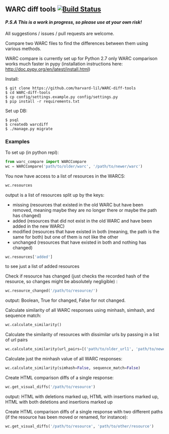 ## WARC diff tools   [![Build Status](https://travis-ci.org/harvard-lil/WARC-diff-tools.svg?branch=master)](https://travis-ci.org/harvard-lil/WARC-diff-tools)
#### *P.S.A This is a work in progress, so please use at your own risk!*

All suggestions / issues / pull requests are welcome.

Compare two WARC files to find the differences between them using various methods.

WARC compare is currently set up for Python 2.7 only
WARC comparison works much faster in pypy (installation instructions here: http://doc.pypy.org/en/latest/install.html)

Install:
```
$ git clone https://github.com/harvard-lil/WARC-diff-tools
$ cd WARC-diff-tools
$ cp config/settings.example.py config/settings.py
$ pip install -r requirements.txt
```


Set up DB:
```
$ psql
$ createdb warcdiff
$ ./manage.py migrate
```

### Examples
To set up (in python repl):
```python
from warc_compare import WARCCompare
wc = WARCCompare('path/to/older/warc', '/path/to/newer/warc')
```

You now have access to a list of resources in the WARCS:
```python
wc.resources
```
output is a list of resources split up by the keys:
- missing (resources that existed in the old WARC but have been removed, meaning maybe they are no longer there or maybe the path has changed)
- added (resources that did not exist in the old WARC and have been added in the new WARC)
- modified (resources that have existed in both (meaning, the path is the same for both) but one of them is not like the other
- unchanged (resources that have existed in both and nothing has changed)

```python
wc.resources['added']
```
to see just a list of added resources

Check if resource has changed (just checks the recorded hash of the resource, so changes might be absolutely negligible) :
```python
wc.resource_changed('/path/to/resource/')
```
output: Boolean, True for changed, False for not changed.

Calculate similarity of all WARC responses using minhash, simhash, and sequence match:
```python
wc.calculate_similarity()
```

Calculate the similarity of resources with dissimilar urls by passing in a list of url pairs
```python
wc.calculate_similarity(url_pairs=[('path/to/older_url1', 'path/to/newer_url2'), ('path/to/older_url3', 'path/to/newer_url4'), ])
```

Calculate just the minhash value of all WARC responses:
```python
wc.calculate_similarity(simhash=False, sequence_match=False)
``` 

Create HTML comparison diffs of a single response:
```python
wc.get_visual_diffs('/path/to/resource')
```
output: HTML with deletions marked up, HTML with insertions marked up, HTML with both deletions and insertions marked up

Create HTML comparison diffs of a single response with two different paths (if the resource has been moved or renamed, for instance):
```python
wc.get_visual_diffs('/path/to/resource', 'path/to/other/resource')
```




